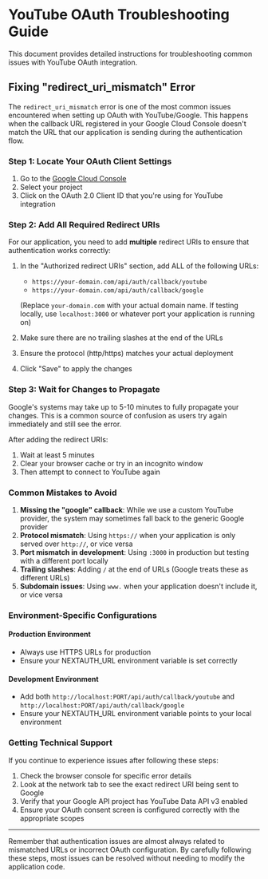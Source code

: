 # YouTube OAuth Troubleshooting Guide

This document provides detailed instructions for troubleshooting common issues with YouTube OAuth integration.

## Fixing "redirect_uri_mismatch" Error

The `redirect_uri_mismatch` error is one of the most common issues encountered when setting up OAuth with YouTube/Google. This happens when the callback URL registered in your Google Cloud Console doesn't match the URL that our application is sending during the authentication flow.

### Step 1: Locate Your OAuth Client Settings

1. Go to the [Google Cloud Console](https://console.cloud.google.com/apis/credentials)
2. Select your project
3. Click on the OAuth 2.0 Client ID that you're using for YouTube integration

### Step 2: Add All Required Redirect URIs

For our application, you need to add **multiple** redirect URIs to ensure that authentication works correctly:

1. In the "Authorized redirect URIs" section, add ALL of the following URLs:
   - `https://your-domain.com/api/auth/callback/youtube`
   - `https://your-domain.com/api/auth/callback/google`
   
   (Replace `your-domain.com` with your actual domain name. If testing locally, use `localhost:3000` or whatever port your application is running on)

2. Make sure there are no trailing slashes at the end of the URLs
3. Ensure the protocol (http/https) matches your actual deployment
4. Click "Save" to apply the changes

### Step 3: Wait for Changes to Propagate

Google's systems may take up to 5-10 minutes to fully propagate your changes. This is a common source of confusion as users try again immediately and still see the error.

After adding the redirect URIs:
1. Wait at least 5 minutes
2. Clear your browser cache or try in an incognito window
3. Then attempt to connect to YouTube again

### Common Mistakes to Avoid

1. **Missing the "google" callback**: While we use a custom YouTube provider, the system may sometimes fall back to the generic Google provider
2. **Protocol mismatch**: Using `https://` when your application is only served over `http://`, or vice versa
3. **Port mismatch in development**: Using `:3000` in production but testing with a different port locally
4. **Trailing slashes**: Adding `/` at the end of URLs (Google treats these as different URLs)
5. **Subdomain issues**: Using `www.` when your application doesn't include it, or vice versa

### Environment-Specific Configurations

#### Production Environment
- Always use HTTPS URLs for production
- Ensure your NEXTAUTH_URL environment variable is set correctly

#### Development Environment
- Add both `http://localhost:PORT/api/auth/callback/youtube` and `http://localhost:PORT/api/auth/callback/google`
- Ensure your NEXTAUTH_URL environment variable points to your local environment

### Getting Technical Support

If you continue to experience issues after following these steps:

1. Check the browser console for specific error details
2. Look at the network tab to see the exact redirect URI being sent to Google
3. Verify that your Google API project has YouTube Data API v3 enabled
4. Ensure your OAuth consent screen is configured correctly with the appropriate scopes

---

Remember that authentication issues are almost always related to mismatched URLs or incorrect OAuth configuration. By carefully following these steps, most issues can be resolved without needing to modify the application code.